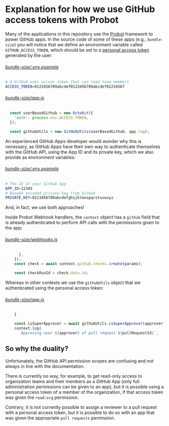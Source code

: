 # Explanation for how we use GitHub access tokens with Probot

Many of the applications in this repository use the [Probot](https://probot.github.io/) framework to power GitHub apps.
In the source code of some of these apps (e.g., `bundle-size`) you will notice that we define an environment variable
called `GITHUB_ACCESS_TOKEN`, which should be set to a [personal access token](https://github.com/settings/tokens)
generated by the user:

###### [bundle-size/.env.example](https://github.com/ampproject/amp-github-apps/blob/33969c884f51a5fcfe342202b1935145b64efd1b/bundle-size/.env.example#L25-L26)
```sh
# A GitHub user access token that can read team members
ACCESS_TOKEN=0123456789abcdef0123456789abcdef01234567
```

###### [bundle-size/app.js](https://github.com/ampproject/amp-github-apps/blob/7a66567ae24b6061d5078d97e8a2f9816b68e0a0/bundle-size/app.js#L31-L35)
```javascript
  const userBasedGithub = new Octokit({
    'auth': process.env.ACCESS_TOKEN,
  });

  const githubUtils = new GitHubUtils(userBasedGithub, app.log);
```

An experienced GitHub Apps developer would wonder why this is necessary, as GitHub Apps have their own way to
authenticate themselves with the GitHub API, using the App ID and its private key, which we also provide as environment
variables:

###### [bundle-size/.env.example](https://github.com/ampproject/amp-github-apps/blob/33969c884f51a5fcfe342202b1935145b64efd1b/bundle-size/.env.example#L1-L11)
```sh
# The ID of your GitHub App
APP_ID=12345
# Base64 encoded private key from GitHub
PRIVATE_KEY=0123456789abcdefghijklmnopqrstuvwxyz
```

And, in fact, we use both approaches!

Inside Probot Webhook handlers, the `context` object has a `github` field that is already authenticated to perform API
calls with the permissions given to the app:

###### [bundle-size/webhooks.js](https://github.com/ampproject/amp-github-apps/blob/33969c884f51a5fcfe342202b1935145b64efd1b/bundle-size/webhooks.js#L42)

```javascript
      },
    });
    const check = await context.github.checks.create(params);

    const checkRunId = check.data.id;
```

Whereas in other contexts we use the `githubUtils` object that we authenticated using the personal access token:

###### [bundle-size/app.js](https://github.com/ampproject/amp-github-apps/blob/33969c884f51a5fcfe342202b1935145b64efd1b/bundle-size/webhooks.js#L96)
```javascript
    }

    const isSuperApprover = await githubUtils.isSuperApprover(approver);
    context.log(
      `Approving user ${approver} of pull request ${pullRequestId}`,
```

## So why the duality?

Unfortunately, the GitHub API permission scopes are confusing and not always in line with the documentation.

There is currently no way, for example, to get read-only access to organization teams and their members as a GitHub App
(only full administration permissions can be given to an app), but it is possible using a personal access token of a
member of the organization, if that access token was given the `read:org` permission.

Contrary, it is not currently possible to assign a reviewer to a pull request with a personal access token, but it is
possible to do so with an app that was given the appropriate `pull requests` permission.
